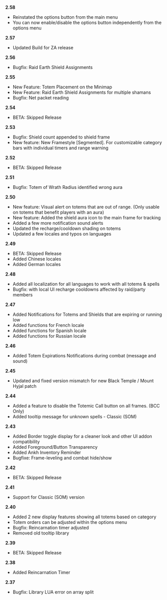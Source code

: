 **2.58**
- Reinstated the options button from the main menu
- You can now enable/disable the options button independently from the options menu

**2.57**
- Updated Build for ZA release

**2.56**
- Bugfix: Raid Earth Shield Assignments

**2.55**
- New Feature: Totem Placement on the Minimap
- New Feature: Raid Earth Shield Assignments for multiple shamans
- Bugfix: Net packet reading

**2.54**
- BETA: Skipped Release

**2.53**
- Bugfix: Shield count appended to shield frame
- New feature: New Framestyle [Segmented]. For customizable category bars with individual timers and range warning

**2.52**
- BETA: Skipped Release

**2.51**
- Bugfix: Totem of Wrath Radius identified wrong aura

**2.50**
- New feature: Visual alert on totems that are out of range. (Only usable on totems that benefit players with an aura)
- New feature: Added the shield aura icon to the main frame for tracking
- Added a few more notification sound alerts
- Updated the recharge/cooldown shading on totems
- Updated a few locales and typos on languages

**2.49**
- BETA: Skipped Release
- Added Chinese locales
- Added German locales

**2.48**
- Added all localization for all languages to work with all totems & spells
- Bugfix: with local UI recharge cooldowns affected by raid/party members

**2.47**
- Added Notifications for Totems and Shields that are expiring or running low
- Added functions for French locale
- Added functions for Spanish locale
- Added functions for Russian locale

**2.46**
- Added Totem Expirations Notifications during combat (message and sound)

**2.45**
- Updated and fixed version mismatch for new Black Temple / Mount Hyjal patch

**2.44**
- Added a feature to disable the Totemic Call button on all frames. (BCC Only)
- Added tooltip message for unknown spells - Classic (SOM)

**2.43**
- Added Border toggle display for a cleaner look and other UI addon compatibility
- Added Foreground/Button Transparency
- Added Ankh Inventory Reminder
- Bugfixe: Frame-leveling and combat hide/show

**2.42**
- BETA: Skipped Release

**2.41**
- Support for Classic (SOM) version

**2.40**
- Added 2 new display features showing all totems based on category
- Totem orders can be adjusted within the options menu
- Bugfix: Reincarnation timer adjusted
- Removed old tooltip library

**2.39**
- BETA: Skipped Release

**2.38**
- Added Reincarnation Timer

**2.37**
- Bugfix: Library LUA error on array split
